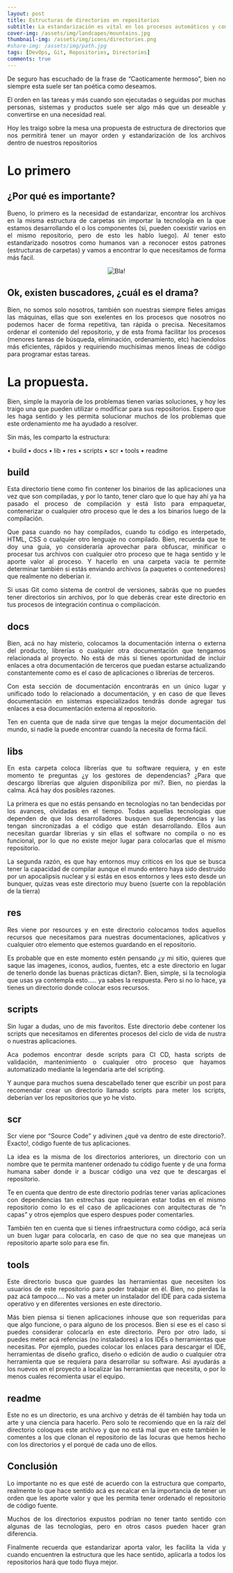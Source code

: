 ```yaml
---
layout: post
title: Estructuras de directorios en repositorios
subtitle: La estandarización es vital en los procesos automáticos y como humanos nos ayuda a comprender mejor los entornos y tareas en las que trabajamos. Los repositorios no son la excepción.
cover-img: /assets/img/landcapes/mountains.jpg
thumbnail-img: /assets/img/icons/directories.png
#share-img: /assets/img/path.jpg
tags: [DevOps, Git, Repositories, Directories]
comments: true
---
```

<p style='text-align: justify;'>
De seguro has escuchado de la frase de “Caoticamente hermoso”, bien no siempre esta suele ser tan poética como deseamos.
</p>

<p style='text-align: justify;'>
El orden en las tareas y más cuando son ejecutadas o seguidas por muchas personas, sistemas y productos suele ser algo más que un deseable y convertirse en una necesidad real.
</p>

<p style='text-align: justify;'>
Hoy les traigo sobre la mesa una propuesta de estructura de directorios que nos permitirá tener un mayor orden y estandarización de los archivos dentro de nuestros repositorios
</p>

# Lo primero
## ¿Por qué es importante?
<p style='text-align: justify;'>
Bueno, lo primero es la necesidad de estandarizar, encontrar los archivos en la misma estructura de carpetas sin importar la tecnología en la que estamos desarrollando el o los componentes (si, pueden coexistir varios en el mismo repositorio, pero de esto les hablo luego). Al tener esto estandarizado nosotros como humanos van a reconocer estos patrones (estructuras de carpetas) y vamos a encontrar lo que necesitamos de forma más facil.
</p>
<div style="width: 100%; text-align: center;">
    <p><img src="../assets/img/memes/create-directory.jpg" alt="Bla!"></p>
</div>

## Ok, existen buscadores, ¿cuál es el drama?
<p style='text-align: justify;'>
Bien, no somos solo nosotros, también son nuestras siempre fieles amigas las máquinas, ellas que son exelentes en los procesos que nosotros no podemos hacer de forma repetitiva, tan rápida o precisa.
Necesitamos ordenar el contenido del repositorio, y de esta froma facilitar los procesos (menores tareas de búsqueda, eliminación, ordenamiento, etc) haciendolos más eficientes, rápidos y requiriendo muchísimas menos lineas de código para programar estas tareas.
</p>

# La propuesta.
<p style='text-align: justify;'>
Bien, simple la mayoría de los problemas tienen varias soluciones, y hoy les traigo una que pueden utilizar o modificar para sus repositorios.
Espero que les haga sentido y les permita solucionar muchos de los problemas que este ordenamiento me ha ayudado a resolver.
</p>

<p style='text-align: justify;'>
Sin más, les comparto la estructura:
</p>

• build
• docs
• lib
• res
• scripts
• scr
• tools
• readme

## build
<p style='text-align: justify;'>
Esta directorio tiene como fin contener los binarios de las aplicaciones una vez que son compiladas, y por lo tanto, tener claro que lo que hay ahí ya ha pasado el proceso de compilación y está listo para empaquetar, contenerizar o cualquier otro proceso que le des a los binarios luego de la compilación.
</p>

<p style='text-align: justify;'>
Que pasa cuando no hay compilados, cuando tu código es interpetado, HTML, CSS o cualquier otro lenguaje no compilado. Bien, recuerda que te doy una guia, yo consideraría aprovechar para obfuscar, minificar o procesar tus archivos con cualquier otro proceso que te haga sentido y le aporte valor al proceso. Y hacerlo en una carpeta vacia te permite determinar también si estás enviando archivos (a paquetes o contenedores) que realmente no deberían ir.
</p>

<p style='text-align: justify;'>
Si usas Git como sistema de control de versiones, sabrás que no puedes tener directorios sin archivos, por lo que deberás crear este directorio en tus procesos de integración continua o compilacicón.
</p>

## docs
<p style='text-align: justify;'>
Bien, acá no hay misterio, colocamos la documentación interna o externa del producto, librerías o cualquier otra documentación que tengamos relacionada al proyecto. No está de más si tienes oportunidad de incluir enlaces a otra documentación de terceros que puedan estarse actualizando constantemente como es el caso de aplicaciones o librerías de terceros.
</p>

<p style='text-align: justify;'>
Con esta sección de documentación encontrarás en un único lugar y unificado todo lo relacionado a documentación, y en caso de que lleves documentación en sistemas especializados tendrás donde agregar tus enlaces a esa documentación externa al repositorio. 
</p>

<p style='text-align: justify;'>
Ten en cuenta que de nada sirve que tengas la mejor documentación del mundo, si nadie la puede encontrar cuando la necesita de forma fácil. 
</p>

## libs
<p style='text-align: justify;'>
En esta carpeta coloca librerías que tu software requiera, y en este momento te preguntas ¿y los gestores de dependencias? ¿Para que descargo librerías que alguien disponibiliza por mi?. Bien, no pierdas la calma. Acá hay dos posibles razones. 
</p>

<p style='text-align: justify;'>
La primera es que no estás pensando en tecnologías no tan bendecidas por los avances, olvidadas en el tiempo. Todas aquellas tecnologias que dependen de que los desarrolladores busquen sus dependencias y las tengan sincronizadas a el código que están desarrollando. Ellos aun necesitan guardar librerias y sin ellas el software no compila o no es funcional, por lo que no existe mejor lugar para colocarlas que el mismo repositorio.
</p>

<p style='text-align: justify;'>
La segunda razón, es que hay entornos muy criticos en los que se busca tener la capacidad de compilar aunque el mundo entero haya sido destruido por un apocalipsis nuclear y si estás en esos entornos y lees esto desde un bunquer, quizas veas este directorio muy bueno (suerte con la repoblación de la tierra)
</p>

## res
<p style='text-align: justify;'>
Res viene por resources y en este directorio colocamos todos aquellos recursos que necesitamos para nuestras documentaciones, aplicativos y cualquier otro elemento que estemos guardando en el repositorio.
</p>

<p style='text-align: justify;'>
Es probable que en este momento estén pensando ¿y mi sitio, quieres que saque las imagenes, iconos, audios, fuentes, etc a este directorio en lugar de tenerlo donde las buenas prácticas dictan?. Bien, simple, si la tecnologia que usas ya contempla esto..... ya sabes la respuesta. Pero si no lo hace, ya tienes un directorio donde colocar esos recursos.
</p>

## scripts
<p style='text-align: justify;'>
Sin lugar a dudas, uno de mis favoritos. Este directorio debe contener los scripts que necesitamos en diferentes procesos del ciclo de vida de nustra o nuestras aplicaciones.
</p>

<p style='text-align: justify;'>
Aca podemos encontrar desde scripts para CI CD, hasta scripts de validación, mantenimiento o cualquier otro proceso que hayamos automatizado mediante la legendaria arte del scripting.
</p>

<p style='text-align: justify;'>
Y aunque para muchos suena descabellado tener que escribir un post para recomendar crear un directorio llamado scripts para meter los scripts, deberían ver los repositorios que yo he visto.
</p>

## scr
<p style='text-align: justify;'>
Scr viene por “Source Code” y adivinen ¿qué va dentro de este directorio?. Exacto!, código fuente de tus aplicaciones.
</p>

<p style='text-align: justify;'>
La idea es la misma de los directorios anteriores, un directorio con un nombre que te permita mantener ordenado tu código fuente y de una forma humana saber donde ir a buscar código una vez que te descargas el repositorio.
</p>

<p style='text-align: justify;'>
Te en cuenta que dentro de este directorio podrías tener varias aplicaciones con dependencias tan estrechas que requieran estar todas en el mismo repositorio como lo es el caso de aplicaciones con arquitecturas de “n capas” y otros ejemplos que espero despues poder comentarles.
</p>

<p style='text-align: justify;'>
También ten en cuenta que si tienes infraestructura como código, acá sería un buen lugar para colocarla, en caso de que no sea que manejeas un repositorio aparte solo para ese fin.
</p>

## tools
<p style='text-align: justify;'>
Este directorio busca que guardes las herramientas que necesiten los usuarios de este repositorio para poder trabajar en él. Bien, no pierdas la paz acá tampoco.... No vas a meter un instalador del IDE para cada sistema operativo y en diferentes versiones en este directorio.
</p>

<p style='text-align: justify;'>
Más bien piensa si tienen aplicaciones inhouse que son requeridas para que algo funcione, o para alguno de los procesos. Bien si ese es el caso si puedes considerar colocarla en este directorio. Pero por otro lado, si puedes meter acá refencias (no instaladores) a los IDEs o herramientas que necesitas. Por ejemplo, puedes colocar los enlaces para descargar el IDE, herramientas de diseño grafico, diseño o edición de audio o cualquier otra herramienta que se requiera para desarrollar su software. Asi ayudarás a los nuevos en el proyecto a localizar las herramientas que necesita, o por lo menos cuales recomienta usar el equipo.
</p>

## readme
<p style='text-align: justify;'>
Este no es un directorio, es una archivo y detrás de él también hay toda un arte y una ciencia para hacerlo. Pero solo te recomiendo que en la raíz del directorio coloques este archivo y que no está mal que en este también le comentes a los que clonan el repositorio de las locuras que hemos hecho con los directorios y el porqué de cada uno de ellos.
</p>

## Conclusión
<p style='text-align: justify;'>
Lo importante no es que esté de acuerdo con la estructura que comparto, realmente lo que hace sentido acá es recalcar en la importancia de tener un orden que les aporte valor y que les permita tener ordenado el repositorio de código fuente.

<p style='text-align: justify;'>
Muchos de los directorios expustos podrían no tener tanto sentido con algunas de las tecnologías, pero en otros casos pueden hacer gran diferencia.

<p style='text-align: justify;'> 
Finalmente recuerda que estandarizar aporta valor, les facilita la vida y cuando encuentren la estructura que les hace sentido, aplicarla a todos los repositorios hará que todo fluya mejor.
</p>